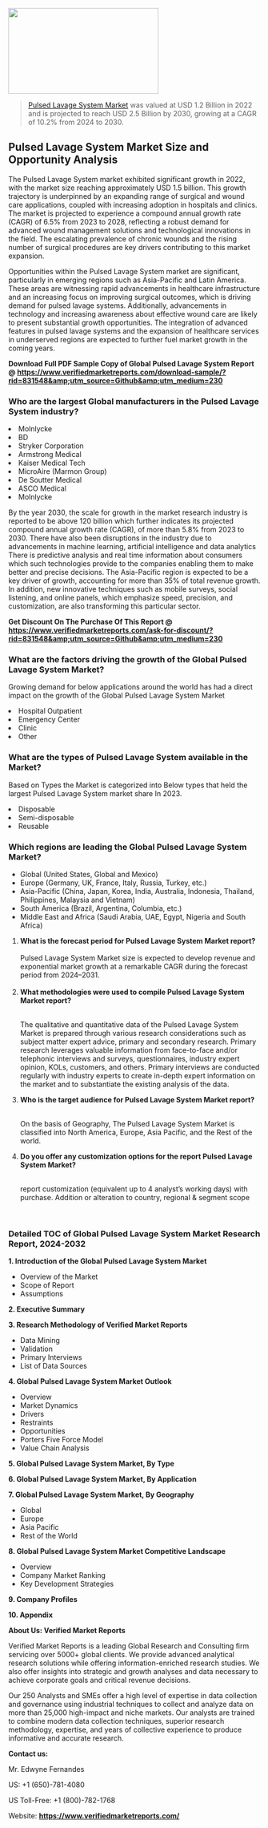 <img src="https://ffe5etoiles.com/wp-content/uploads/2024/12/MST1-300x171.png" alt="" width="300" height="171" class="alignnone size-medium wp-image-20088" /><blockquote><p><p><a href="https://www.verifiedmarketreports.com/download-sample/?rid=831548&utm_source=Github&utm_medium=230" target="_blank">Pulsed Lavage System Market</a> was valued at USD 1.2 Billion in 2022 and is projected to reach USD 2.5 Billion by 2030, growing at a CAGR of 10.2% from 2024 to 2030.</p></blockquote><p><h2>Pulsed Lavage System Market Size and Opportunity Analysis</h2><p>The Pulsed Lavage System market exhibited significant growth in 2022, with the market size reaching approximately USD 1.5 billion. This growth trajectory is underpinned by an expanding range of surgical and wound care applications, coupled with increasing adoption in hospitals and clinics. The market is projected to experience a compound annual growth rate (CAGR) of 6.5% from 2023 to 2028, reflecting a robust demand for advanced wound management solutions and technological innovations in the field. The escalating prevalence of chronic wounds and the rising number of surgical procedures are key drivers contributing to this market expansion.</p><p>Opportunities within the Pulsed Lavage System market are significant, particularly in emerging regions such as Asia-Pacific and Latin America. These areas are witnessing rapid advancements in healthcare infrastructure and an increasing focus on improving surgical outcomes, which is driving demand for pulsed lavage systems. Additionally, advancements in technology and increasing awareness about effective wound care are likely to present substantial growth opportunities. The integration of advanced features in pulsed lavage systems and the expansion of healthcare services in underserved regions are expected to further fuel market growth in the coming years.</p></p><p class=""><strong>Download Full PDF Sample Copy of Global Pulsed Lavage System Report @ <a href="https://www.verifiedmarketreports.com/download-sample/?rid=831548&amp;utm_source=Github&amp;utm_medium=230" target="_blank">https://www.verifiedmarketreports.com/download-sample/?rid=831548&amp;utm_source=Github&amp;utm_medium=230</a></strong></p><h3 id="" class="">Who are the largest Global manufacturers in the Pulsed Lavage System industry?</h3><p><li>Molnlycke</li><li> BD</li><li> Stryker Corporation</li><li> Armstrong Medical</li><li> Kaiser Medical Tech</li><li> MicroAire (Marmon Group)</li><li> De Soutter Medical</li><li> ASCO Medical</li><li> Molnlycke</li></p><div class=""><div class="" dir="" data-message-author-role="" data-message-id="" data-message-model-slug=""><div class=""><div class=""><div class=""><div class="" dir="" data-message-author-role="" data-message-id="" data-message-model-slug=""><div class=""><div class=""><p>By the year 2030, the scale for growth in the market research industry is reported to be above 120 billion which further indicates its projected compound annual growth rate (CAGR), of more than 5.8% from 2023 to 2030. There have also been disruptions in the industry due to advancements in machine learning, artificial intelligence and data analytics There is predictive analysis and real time information about consumers which such technologies provide to the companies enabling them to make better and precise decisions. The Asia-Pacific region is expected to be a key driver of growth, accounting for more than 35% of total revenue growth. In addition, new innovative techniques such as mobile surveys, social listening, and online panels, which emphasize speed, precision, and customization, are also transforming this particular sector.</p><p><strong>Get Discount On The Purchase Of This Report @&nbsp; <a href="https://www.verifiedmarketreports.com/ask-for-discount/?rid=831548&amp;utm_source=Github&amp;utm_medium=230" target="_blank">https://www.verifiedmarketreports.com/ask-for-discount/?rid=831548&amp;utm_source=Github&amp;utm_medium=230</a></strong></p></div></div></div></div></div></div></div></div><h3 id="" class="">What are the factors driving the growth of the Global Pulsed Lavage System Market?</h3><p id="" class="">Growing demand for below applications around the world has had a direct impact on the growth of the Global Pulsed Lavage System Market</p><p id="" class=""><li>Hospital Outpatient</li><li> Emergency Center</li><li> Clinic</li><li> Other</li></p><h3 id="" class="">What are the types of Pulsed Lavage System available in the Market?</h3><p id="" class="">Based on Types the Market is categorized into Below types that held the largest Pulsed Lavage System market share In 2023.</p><p id="" class=""><li>Disposable</li><li> Semi-disposable</li><li> Reusable</li></p><h3 id="" class="">Which regions are leading the Global Pulsed Lavage System Market?</h3><ul><li>Global (United States, Global and Mexico)</li><li>Europe (Germany, UK, France, Italy, Russia, Turkey, etc.)</li><li>Asia-Pacific (China, Japan, Korea, India, Australia, Indonesia, Thailand, Philippines, Malaysia and Vietnam)</li><li>South America (Brazil, Argentina, Columbia, etc.)</li><li>Middle East and Africa (Saudi Arabia, UAE, Egypt, Nigeria and South Africa)</li></ul><p><ol><li><strong>What is the forecast period for Pulsed Lavage System Market report?<br /></strong><br /><span data-sheets-root="1" data-sheets-value="{&quot;1&quot;:2,&quot;2&quot;:&quot;XXXX size is expected to develop revenue and exponential market growth at a remarkable CAGR during the forecast period from 2024&ndash;2030.&quot;}" data-sheets-userformat="{&quot;2&quot;:12674,&quot;4&quot;:{&quot;1&quot;:2,&quot;2&quot;:16776960},&quot;10&quot;:2,&quot;11&quot;:0,&quot;15&quot;:&quot;Arial&quot;,&quot;16&quot;:12}">Pulsed Lavage System Market size is expected to develop revenue and exponential market growth at a remarkable CAGR during the forecast period from 2024&ndash;2031.</span><br /><br /></li><li><strong>What methodologies were used to compile Pulsed Lavage System Market report?<br /><br /></strong><p>The qualitative and quantitative data of the&nbsp;Pulsed Lavage System Market is prepared through various research considerations such as subject matter expert advice, primary and secondary research. Primary research leverages valuable information from face-to-face and/or telephonic interviews and surveys, questionnaires, industry expert opinion, KOLs, customers, and others. Primary interviews are conducted regularly with industry experts to create in-depth expert information on the market and to substantiate the existing analysis of the data.&nbsp;</p></li><li><strong>Who is the target audience for Pulsed Lavage System Market report?<br /><br /></strong><p>On the basis of Geography, The&nbsp;Pulsed Lavage System Market is classified into North America, Europe, Asia Pacific, and the Rest of the world.</p></li><li><strong>Do you offer any customization options for the report Pulsed Lavage System Market?<br /><br /></strong><p>report customization (equivalent up to 4 analyst&rsquo;s working days) with purchase. Addition or alteration to country, regional &amp; segment scope</p><p>&nbsp;</p></li></ol></p><h3 id="" class="">Detailed TOC of Global Pulsed Lavage System Market Research Report, 2024-2032</h3><p id="" class=""><strong>1. Introduction of the Global Pulsed Lavage System Market</strong></p><ul><li>Overview of the Market</li><li>Scope of Report</li><li>Assumptions</li></ul><p id="" class=""><strong>2. Executive Summary</strong></p><p id="" class=""><strong>3. Research Methodology of&nbsp;Verified Market Reports</strong></p><ul><li>Data Mining</li><li>Validation</li><li>Primary Interviews</li><li>List of Data Sources</li></ul><p id="" class=""><strong>4. Global Pulsed Lavage System Market Outlook</strong></p><ul><li>Overview</li><li>Market Dynamics</li><li>Drivers</li><li>Restraints</li><li>Opportunities</li><li>Porters Five Force Model</li><li>Value Chain Analysis</li></ul><p id="" class=""><strong>5. Global Pulsed Lavage System Market, By&nbsp;Type</strong></p><p id="" class=""><strong>6. Global Pulsed Lavage System Market, By Application</strong></p><p id="" class=""><strong>7. Global Pulsed Lavage System Market, By Geography</strong></p><ul><li>Global</li><li>Europe</li><li>Asia Pacific</li><li>Rest of the World</li></ul><p id="" class=""><strong>8. Global Pulsed Lavage System Market Competitive Landscape</strong></p><ul><li>Overview</li><li>Company Market Ranking</li><li>Key Development Strategies</li></ul><p id="" class=""><strong>9. Company Profiles</strong></p><p id="" class=""><strong>10. Appendix</strong></p><p id="" class=""><strong>About Us: Verified Market Reports</strong></p><p id="" class="">Verified Market Reports is a leading Global Research and Consulting firm servicing over 5000+ global clients. We provide advanced analytical research solutions while offering information-enriched research studies. We also offer insights into strategic and growth analyses and data necessary to achieve corporate goals and critical revenue decisions.</p><p id="" class="">Our 250 Analysts and SMEs offer a high level of expertise in data collection and governance using industrial techniques to collect and analyze data on more than 25,000 high-impact and niche markets. Our analysts are trained to combine modern data collection techniques, superior research methodology, expertise, and years of collective experience to produce informative and accurate research.</p><p id="" class=""><strong>Contact us:</strong></p><p id="" class="">Mr. Edwyne Fernandes</p><p id="" class="">US: +1 (650)-781-4080</p><p id="" class="">US Toll-Free: +1 (800)-782-1768</p><p id="" class="">Website: <a target="" data-test-app-aware-link=""><strong>https://www.verifiedmarketreports.com/</strong></a></p>
